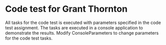 # Code test for Grant Thornton
All tasks for the code test is executed with parameters specified in the code test assignment.
The tasks are executed in a console application to demonstrate the results.
Modify ConsoleParameters to change parameters for the code test tasks.
